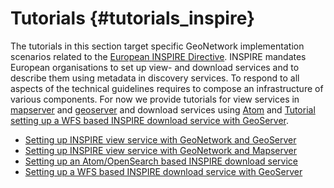 # Tutorials {#tutorials_inspire}

The tutorials in this section target specific GeoNetwork implementation scenarios related to the [European INSPIRE Directive](http://inspire.ec.europa.eu/). INSPIRE mandates European organisations to set up view- and download services and to describe them using metadata in discovery services. To respond to all aspects of the technical guidelines requires to compose an infrastructure of various components. For now we provide tutorials for view services in [mapserver](view-mapserver.md) and [geoserver](view-geoserver.md) and download services using [Atom](download-atom.md) and [Tutorial setting up a WFS based INSPIRE download service with GeoServer](download-geoserver.md).

-   [Setting up INSPIRE view service with GeoNetwork and GeoServer](view-geoserver.md)
-   [Setting up INSPIRE view service with GeoNetwork and Mapserver](view-mapserver.md)
-   [Setting up an Atom/OpenSearch based INSPIRE download service](download-atom.md)
-   [Setting up a WFS based INSPIRE download service with GeoServer](download-geoserver.md)
